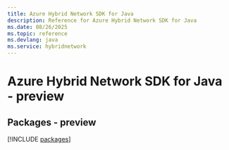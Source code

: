 ```yaml
---
title: Azure Hybrid Network SDK for Java
description: Reference for Azure Hybrid Network SDK for Java
ms.date: 08/26/2025
ms.topic: reference
ms.devlang: java
ms.service: hybridnetwork
---
```

# Azure Hybrid Network SDK for Java - preview
## Packages - preview
[!INCLUDE [packages](hybrid-network-index.md)]